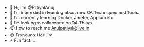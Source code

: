 - 👋 Hi, I’m @PatiyalAnuj
- 👀 I’m interested in learning about new QA Techniques and Tools.
- 🌱 I’m currently learning Docker, Jmeter, Appium etc.
- 💞️ I’m looking to collaborate on QA Things.
- 📫 How to reach me Anujpatiyal@live.in
- 😄 Pronouns: He/Him
- ⚡ Fun fact: ...

<!---
PatiyalAnuj/PatiyalAnuj is a ✨ special ✨ repository because its `README.md` (this file) appears on your GitHub profile.
You can click the Preview link to take a look at your changes.
--->
